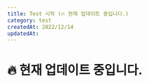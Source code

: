 ```yaml
---
title: Test 시작 (🔥 현재 업데이트 중입니다.)
category: test
createdAt: 2022/12/14
updatedAt:
---
```


# 🔥 현재 업데이트 중입니다.
